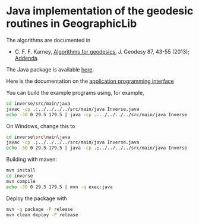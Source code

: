 # Java implementation of the geodesic routines in GeographicLib

The algorithms are documented in

* C. F. F. Karney,
  [Algorithms for geodesics](https://doi.org/10.1007/s00190-012-0578-z),
  J. Geodesy 87, 43-55 (2013);
  [Addenda](https://geographiclib.sourceforge.io/geod-addenda.html).

The Java package is available
[here](https://search.maven.org/artifact/net.sf.geographiclib/GeographicLib-Java).

Here is the documentation on the
[application programming interface](https://geographiclib.sourceforge.io/html/java/)

You can build the example programs using, for example,
```sh
cd inverse/src/main/java
javac -cp .:../../../../src/main/java Inverse.java
echo -30 0 29.5 179.5 | java -cp .:../../../../src/main/java Inverse
```

On Windows, change this to
```sh
cd inverse\src\main\java
javac -cp .;../../../../src/main/java Inverse.java
echo -30 0 29.5 179.5 | java -cp .;../../../../src/main/java Inverse
```

Building with maven:
```sh
mvn install
cd inverse
mvn compile
echo -30 0 29.5 179.5 | mvn -q exec:java
```

Deploy the package with
```sh
mvn -q package -P release
mvn clean deploy -P release
```
